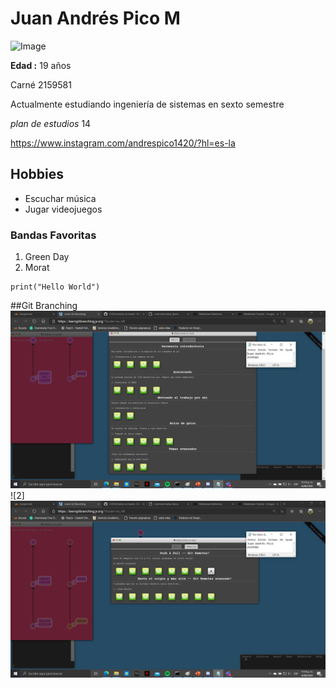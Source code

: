 # **Juan Andrés Pico M**
![Image](https://www.sincable.mx/wp-content/uploads/2019/10/Football-header2_2-1024x576.jpg)

**Edad :** 19 años  

Carné 2159581

Actualmente estudiando ingeniería de sistemas en sexto semestre 

 *plan de estudios* 14

<https://www.instagram.com/andrespico1420/?hl=es-la>

## **Hobbies**
* Escuchar música
* Jugar videojuegos
### **Bandas Favoritas**
1) Green Day 
2) Morat 

```
print("Hello World")

```
##Git Branching
![1](https://github.com/Rincon10/CVDS/blob/master/Andres/2020-08-06%20(31).png)
![2]![2](https://github.com/Rincon10/CVDS/blob/master/Andres/2020-08-06%20(32).png)

